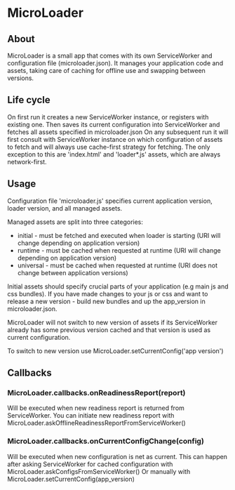# MicroLoader

## About

MicroLoader is a small app that comes with its own ServiceWorker and configuration file (microloader.json).
It manages your application code and assets, taking care of caching for offline use and swapping between versions.

## Life cycle

On first run it creates a new ServiceWorker instance, or registers with existing one.
Then saves its current configuration into ServiceWorker and fetches all assets specified in microloader.json
On any subsequent run it will first consult with ServiceWorker instance on which configuration of assets to fetch and will always use cache-first strategy for fetching.
The only exception to this are 'index.html' and 'loader*.js' assets, which are always network-first.

## Usage

Configuration file 'microloader.js' specifies current application version, loader version, and all managed assets.

Managed assets are split into three categories:
* initial - must be fetched and executed when loader is starting (URI will change depending on application version)
* runtime - must be cached when requested at runtime (URI will change depending on application version)
* universal - must be cached when requested at runtime (URI does not change between application versions)

Initial assets should specify crucial parts of your application (e.g main js and css bundles).
If you have made changes to your js or css and want to release a new version - build new bundles and up the app_version in microloader.json.

MicroLoader will not switch to new version of assets if its ServiceWorker already has some previous version cached and that version is used as current configuration.

To switch to new version use MicroLoader.setCurrentConfig('app version')

## Callbacks

### MicroLoader.callbacks.onReadinessReport(report)
Will be executed when new readiness report is returned from ServiceWorker.
You can initiate new readiness report with MicroLoader.askOfflineReadinessReportFromServiceWorker()

### MicroLoader.callbacks.onCurrentConfigChange(config)
Will be executed when new configuration is net as current.
This can happen after asking ServiceWorker for cached configuration with MicroLoader.askConfigsFromServiceWorker()
Or manually with MicroLoader.setCurrentConfig(app_version)
